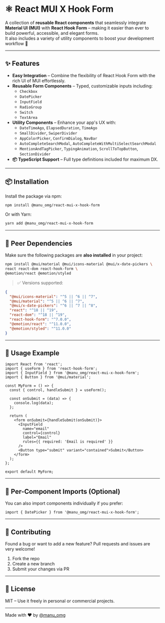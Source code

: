 # ⚛️ React MUI X Hook Form

A collection of **reusable React components** that seamlessly integrate **Material UI (MUI)** with **React Hook Form** – making it easier than ever to build powerful, accessible, and elegant forms.  
It also includes a variety of utility components to boost your development workflow 🚀

---

## ✨ Features

- **Easy Integration** – Combine the flexibility of React Hook Form with the rich UI of MUI effortlessly.
- **Reusable Form Components** – Typed, customizable inputs including:
  - `Checkbox`
  - `DatePicker`
  - `InputField`
  - `RadioGroup`
  - `Switch`
  - `TextArea`
- **Utility Components** – Enhance your app's UX with:
  - `DateTimeAgo`, `ElapsedDuration`, `TimeAgo`
  - `SmallDivider`, `SwiperDivider`
  - `AppColorPicker`, `ConfirmDialog`, `NavBar`
  - `AutoCompleteSearchModal`, `AutoCompleteWithMultiSelectSearchModal`
  - `MentionAndTagPicker`, `TypingAnimation`, `ScrollToTopButton`, `SectionDivider`
- **📦 TypeScript Support** – Full type definitions included for maximum DX.

---

## 📦 Installation

Install the package via npm:

```bash
npm install @manu_omg/react-mui-x-hook-form
````

Or with Yarn:

```bash
yarn add @manu_omg/react-mui-x-hook-form
```

---

## 📎 Peer Dependencies

Make sure the following packages are **also installed** in your project:

```bash
npm install @mui/material @mui/icons-material @mui/x-date-pickers \
react react-dom react-hook-form \
@emotion/react @emotion/styled
```

> ✅ Versions supported:

```json
{
  "@mui/icons-material": "^5 || ^6 || ^7",
  "@mui/material": "^5 || ^6 || ^7",
  "@mui/x-date-pickers": "^6 || ^7 || ^8",
  "react": "^18 || ^19",
  "react-dom": "^18 || ^19",
  "react-hook-form": "^7.0.0",
  "@emotion/react": "^11.0.0",
  "@emotion/styled": "^11.0.0"
}
```

---

## 📘 Usage Example

```tsx
import React from 'react';
import { useForm } from 'react-hook-form';
import { InputField } from '@manu_omg/react-mui-x-hook-form';
import { Button } from '@mui/material';

const MyForm = () => {
  const { control, handleSubmit } = useForm();

  const onSubmit = (data) => {
    console.log(data);
  };

  return (
    <form onSubmit={handleSubmit(onSubmit)}>
      <InputField
        name="email"
        control={control}
        label="Email"
        rules={{ required: 'Email is required' }}
      />
      <Button type="submit" variant="contained">Submit</Button>
    </form>
  );
};

export default MyForm;
```

---

## 📂 Per-Component Imports (Optional)

You can also import components individually if you prefer:

```tsx
import { DatePicker } from '@manu_omg/react-mui-x-hook-form';
```

---

## 🤝 Contributing

Found a bug or want to add a new feature?
Pull requests and issues are very welcome!

1. Fork the repo
2. Create a new branch
3. Submit your changes via PR

---

## 📄 License

MIT – Use it freely in personal or commercial projects.

---

Made with ❤️ by [@manu\_omg](https://github.com/emmanuel-D)